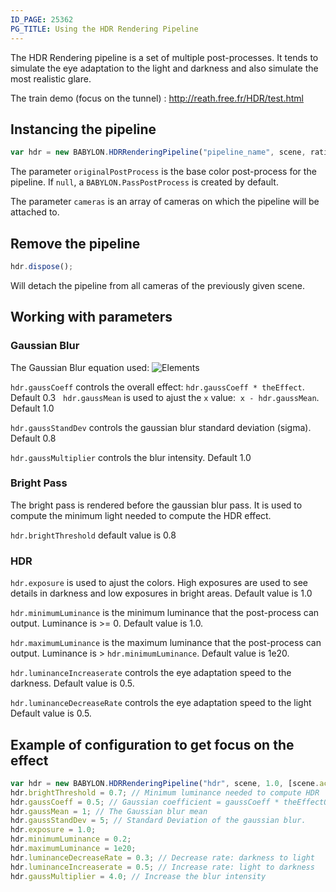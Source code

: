 ```yaml
---
ID_PAGE: 25362
PG_TITLE: Using the HDR Rendering Pipeline
---
```

The HDR Rendering pipeline is a set of multiple post-processes. It tends to simulate the eye adaptation to the light and darkness and also simulate the most realistic glare.

The train demo (focus on the tunnel) : http://reath.free.fr/HDR/test.html

## Instancing the pipeline ##

```javascript
var hdr = new BABYLON.HDRRenderingPipeline("pipeline_name", scene, ratio, originalPostProcess, cameras);
```
The parameter ```originalPostProcess``` is the base color post-process for the pipeline. If ```null```, a ```BABYLON.PassPostProcess``` is created by default.

The parameter ```cameras``` is an array of cameras on which the pipeline will be attached to.

## Remove the pipeline ##

```javascript
hdr.dispose();
```
Will detach the pipeline from all cameras of the previously given scene.

## Working with parameters ##

### Gaussian Blur ###

The Gaussian Blur equation used:
![Elements](http://homepages.inf.ed.ac.uk/rbf/HIPR2/eqns/eqngaus1.gif)

```hdr.gaussCoeff``` controls the overall effect: ```hdr.gaussCoeff * theEffect```. Default 0.3
 
```hdr.gaussMean``` is used to ajust the ```x``` value:  ```x - hdr.gaussMean```. Default 1.0

```hdr.gaussStandDev``` controls the gaussian blur standard deviation (sigma). Default 0.8

```hdr.gaussMultiplier``` controls the blur intensity. Default 1.0

### Bright Pass ###

The bright pass is rendered before the gaussian blur pass. It is used to compute the minimum light needed to compute the HDR effect.

```hdr.brightThreshold``` default value is 0.8

### HDR ###

```hdr.exposure``` is used to ajust the colors. High exposures are used to see details in darkness and low exposures in bright areas. Default value is 1.0

```hdr.minimumLuminance``` is the minimum luminance that the post-process can output. Luminance is >= 0. Default value is 1.0.

```hdr.maximumLuminance``` is the maximum luminance that the post-process can output. Luminance is > ```hdr.minimumLuminance```. Default value is 1e20.

```hdr.luminanceIncreaserate``` controls the eye adaptation speed to the darkness. Default value is 0.5.

```hdr.luminanceDecreaseRate``` controls the eye adaptation speed to the light Default value is 0.5.

## Example of configuration to get focus on the effect ##

```javascript
var hdr = new BABYLON.HDRRenderingPipeline("hdr", scene, 1.0, [scene.activeCamera]);
hdr.brightThreshold = 0.7; // Minimum luminance needed to compute HDR
hdr.gaussCoeff = 0.5; // Gaussian coefficient = gaussCoeff * theEffectOutput;
hdr.gaussMean = 1; // The Gaussian blur mean
hdr.gaussStandDev = 5; // Standard Deviation of the gaussian blur.
hdr.exposure = 1.0;
hdr.minimumLuminance = 0.2;
hdr.maximumLuminance = 1e20;
hdr.luminanceDecreaseRate = 0.3; // Decrease rate: darkness to light
hdr.luminanceIncreaserate = 0.5; // Increase rate: light to darkness
hdr.gaussMultiplier = 4.0; // Increase the blur intensity
```

